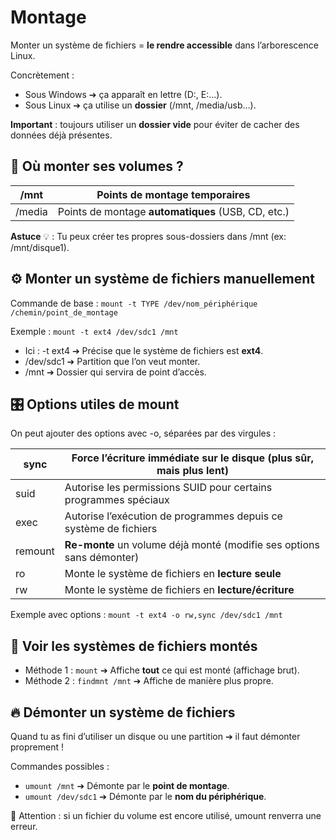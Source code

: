 # Montage

Monter un système de fichiers = **le rendre accessible** dans l’arborescence Linux.

Concrètement :

- Sous Windows ➔ ça apparaît en lettre (D:, E:…).
- Sous Linux ➔ ça utilise un **dossier** (/mnt, /media/usb…).

**Important** : toujours utiliser un **dossier vide** pour éviter de cacher des données déjà présentes.

## **📁 Où monter ses volumes ?**

| /mnt   | Points de montage **temporaires**                  |
|--------|----------------------------------------------------|
| /media | Points de montage **automatiques** (USB, CD, etc.) |

**Astuce** 💡 : Tu peux créer tes propres sous-dossiers dans /mnt (ex: /mnt/disque1).



## **⚙️ Monter un système de fichiers manuellement**

Commande de base : `mount -t TYPE /dev/nom_périphérique /chemin/point_de_montage`

Exemple : `mount -t ext4 /dev/sdc1 /mnt`

- Ici : -t ext4 ➔ Précise que le système de fichiers est **ext4**.
- /dev/sdc1 ➔ Partition que l’on veut monter.
- /mnt ➔ Dossier qui servira de point d’accès.



## **🎛️ Options utiles de mount**

On peut ajouter des options avec -o, séparées par des virgules :

| sync | Force l’écriture **immédiate** sur le disque (plus sûr, mais plus lent) |
|----|----|
| suid | Autorise les permissions SUID pour certains programmes spéciaux |
| exec | Autorise l’exécution de programmes depuis ce système de fichiers |
| remount | **Re-monte** un volume déjà monté (modifie ses options sans démonter) |
| ro | Monte le système de fichiers en **lecture seule** |
| rw | Monte le système de fichiers en **lecture/écriture** |

Exemple avec options : `mount -t ext4 -o rw,sync /dev/sdc1 /mnt`



## **👀 Voir les systèmes de fichiers montés**

- Méthode 1 : `mount` ➔ Affiche **tout** ce qui est monté (affichage brut). 
- Méthode 2 : `findmnt /mnt` ➔ Affiche de manière plus propre.



## **🔥 Démonter un système de fichiers**

Quand tu as fini d’utiliser un disque ou une partition ➔ il faut démonter proprement !

Commandes possibles : 
- `umount /mnt` ➔ Démonte par le **point de montage**.
- `umount /dev/sdc1` ➔ Démonte par le **nom du périphérique**.

🛑 Attention : si un fichier du volume est encore utilisé, umount renverra une erreur.
